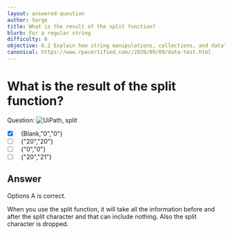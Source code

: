 ```yaml
---
layout: answered-question
author: Serge
title: What is the result of the split function?
blurb: For a regular string
difficulty: 6
objective: 6.2 Explain how string manipulations, collections, and datatables are used for data manipulation
canonical: https://www.rpacertified.com//2020/09/09/data-test.html
---
```


<h1>What is the result of the split function?</h1>

Question: 
<img src="https://github.com/uipath-certification/uipath-certification.github.io/blob/master/assets/Split2020.jpg" class="img-fluid" alt="UiPath, split">

- [X] &nbsp;  {Blank,"0","0"}
- [ ] &nbsp;  {"20","20"}
- [ ] &nbsp;  {"0","0"}
- [ ] &nbsp;  {"20","21"}

## Answer

Options A is correct.

When you use the split function, it will take all the information before and after the split character and that can include nothing.  Also the split character is dropped.
